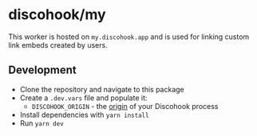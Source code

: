 # discohook/my

This worker is hosted on `my.discohook.app` and is used for linking custom link embeds created by users.

## Development

- Clone the repository and navigate to this package
- Create a `.dev.vars` file and populate it:
  - `DISCOHOOK_ORIGIN` - the [origin](https://developer.mozilla.org/en-US/docs/Web/API/URL/origin) of your Discohook process
- Install dependencies with `yarn install`
- Run `yarn dev`

